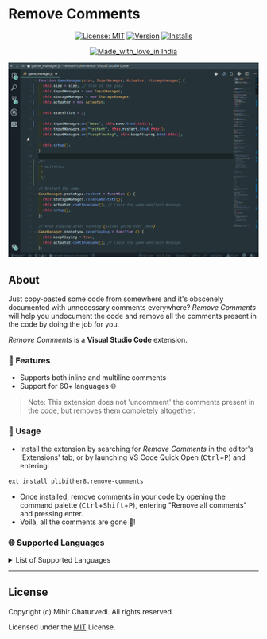 # Remove Comments

<center>

[![License: MIT](https://img.shields.io/badge/License-MIT-yellow.svg)](LICENSE)
[![Version](https://vsmarketplacebadge.apphb.com/version/plibither8.remove-comments.svg)](https://marketplace.visualstudio.com/items?itemName=plibither8.remove-comments)
[![Installs](https://vsmarketplacebadge.apphb.com/installs/plibither8.remove-comments.svg)](https://marketplace.visualstudio.com/items?itemName=plibither8.remove-comments)

[![Made_with_love_in India](https://img.shields.io/badge/Made_with_love_in-India-DC3545.svg)](https://madewithlove.org.in/)

![Demo of usage](assets/remove-comments.gif)

</center>

## About

Just copy-pasted some code from somewhere and it's obscenely documented with unnecessary comments everywhere? *Remove Comments* will help you undocument the code and remove all the comments present in the code by doing the job for you.

*Remove Comments* is a **Visual Studio Code** extension.

### :tada: Features

* Supports both inline and multiline comments
* Support for 60+ languages :globe_with_meridians:

> Note: This extension does not 'uncomment' the comments present in the code, but removes them completely altogether.

### :memo: Usage

* Install the extension by searching for *Remove Comments* in the editor's 'Extensions' tab, or by launching VS Code Quick Open (<kbd>Ctrl</kbd>+<kbd>P</kbd>) and entering:

```txt
ext install plibither8.remove-comments
```

* Once installed, remove comments in your code by opening the command palette (<kbd>Ctrl</kbd>+<kbd>Shift</kbd>+<kbd>P</kbd>), entering "Remove all comments" and pressing enter.
* Voilà, all the comments are gone :tada:!

### :globe_with_meridians: Supported Languages

<details>

<summary>List of Supported Languages</summary>

* ACUCOBOL
* Ada
* AL
* C
* COBOL
* Clojure
* CoffeeScript
* CSS
* C++
* C#
* Dart
* Dockerfile
* Elixir
* Erlang
* F#
* Go
* GraphQL
* Groovy
* Haskell
* Haxe
* Kotlin
* Java
* JavaScript
* JavaScript React
* JSON with comments
* Julia
* LaTex
* Less
* Lisp
* Lua
* Makefile
* Objective-C
* Objective-C++
* OpenCOBOL
* Pascal
* Perl
* Perl 6
* PHP
* PL/SQL
* PowerShell
* Python
* R
* Racket
* Rust
* Ruby
* Sass
* Scala
* SCSS
* ShaderLab
* ShellScript
* SQL
* Swift
* Terraform
* TypeScript
* TypeScript React
* Visual Basic
* YAML

</details>

---

## License

Copyright (c) Mihir Chaturvedi. All rights reserved.

Licensed under the [MIT](LICENSE) License.
